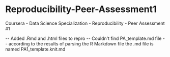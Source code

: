# Reproducibility-Peer-Assessment1
Coursera - Data Science Specialization - Reproducibility - Peer Assessment #1

-- Added .Rmd and .html files to repro
-- Couldn't find PA_template.md file -- according to the results of parsing the R Markdown file the .md file is named PA1_template.knit.md
